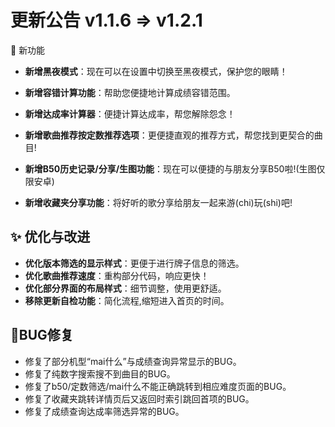 # 更新公告 v1.1.6 => v1.2.1

🎉 新功能

- **新增黑夜模式**：现在可以在设置中切换至黑夜模式，保护您的眼睛！

- **新增容错计算功能**：帮助您便捷地计算成绩容错范围。

- **新增达成率计算器**：便捷计算达成率，帮您解除怨念！

- **新增歌曲推荐按定数推荐选项**：更便捷直观的推荐方式，帮您找到更契合的曲目!

- **新增B50历史记录/分享/生图功能**：现在可以便捷的与朋友分享B50啦!(生图仅限安卓)

- **新增收藏夹分享功能**：将好听的歌分享给朋友一起来游(chi)玩(shi)吧!

  

## ✨ 优化与改进

- **优化版本筛选的显示样式**：更便于进行牌子信息的筛选。
- **优化歌曲推荐速度**：重构部分代码，响应更快！
- **优化部分界面的布局样式**：细节调整，使用更舒适。
- **移除更新自检功能**：简化流程,缩短进入首页的时间。

## 🐞BUG修复

- 修复了部分机型“mai什么”与成绩查询异常显示的BUG。
- 修复了纯数字搜索搜不到曲目的BUG。
- 修复了b50/定数筛选/mai什么不能正确跳转到相应难度页面的BUG。
- 修复了收藏夹跳转详情页后又返回时索引跳回首项的BUG。
- 修复了成绩查询达成率筛选异常的BUG。
